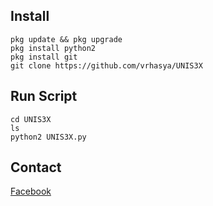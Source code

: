 ## Install
```
pkg update && pkg upgrade
pkg install python2
pkg install git
git clone https://github.com/vrhasya/UNIS3X
```

## Run Script
```
cd UNIS3X
ls
python2 UNIS3X.py
```

## Contact
[Facebook](https://www.facebook.com/Xnxx.Brazzers.Xxx)
